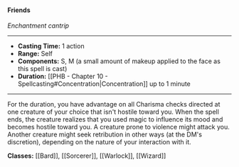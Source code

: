#### Friends
*Enchantment cantrip*
___
- **Casting Time:** 1 action
- **Range:** Self
- **Components:** S, M (a small amount of makeup applied to the face as this spell is cast)
- **Duration:** [[PHB - Chapter 10 - Spellcasting#Concentration|Concentration]] up to 1 minute
---
For the duration, you have advantage on all Charisma checks directed at one creature of your choice that isn't hostile toward you. When the spell ends, the creature realizes that you used magic to influence its mood and becomes hostile toward you. A creature prone to violence might attack you. Another creature might seek retribution in other ways (at the DM's discretion), depending on the nature of your interaction with it.

**Classes:** [[Bard]], [[Sorcerer]], [[Warlock]], [[Wizard]]
